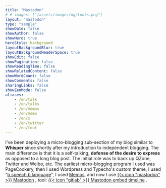 ```yaml
---
title: "Mastodon"
# # images: ["/assets/images/og/toots.png"]
layout: "mastodon"
type: "sample"
showDate: false
showAuthor: false
showHero: true
heroStyle: background
layoutBackgroundBlur: true
layoutBackgroundHeaderSpace: true
showEdit: false
showPagination: false
showReadingTime: false
showRelatedContent: false
showWordCount: false
showComments: false
sharingLinks: false
showZenMode: false
aliases:
    - /en/talk
    - /en/talks
    - /en/memos
    - /en/memo
    - /en/x
    - /en/twitter
    - /en/toot
---
```


I've been deploying a micro-blogging sub-section of my blog similar to **Whisper** since shortly after my introduction to independent blogging. The main difference is that it is a self-talking, **defense of the desire to express** as opposed to a long blog post. The initial role was to back up QZone, Twitter and Weibo, etc. The earliest micro-blogging program I used was PageCookery, then I used Wordpress and Typecho's custom theme, I used "[b speech b language](https://bb.daibor.com/)", I used [Memos](https://memos.eallion.com), and now I use [{{< icon "mastodon" >}} Mastodon](https://e5n.cc) , tool: [{{< icon "gitlab" >}} Mastodon embed timeline](https://gitlab.com/idotj/mastodon-embed-timeline) .
